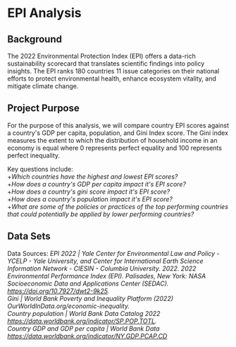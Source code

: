 # EPI Analysis

## Background
The 2022 Environmental Protection Index (EPI) offers a data-rich sustainability scorecard that translates scientific findings into policy insights. The EPI ranks 180 countries 11 issue categories on their national efforts to protect environmental health, enhance ecosystem vitality, and mitigate climate change. 


## Project Purpose
For the purpose of this analysis, we will compare country EPI scores against a country's GDP per capita, population, and Gini Index score. The Gini index measures the extent to which the distribution of household income in an economy is equal where 0 represents perfect equality and 100 represents perfect inequality.

Key questions include:  
+_Which countries have the highest and lowest EPI scores?_  
+_How does a country's GDP per capita impact it's EPI score?_  
+_How does a country's gini score impact it's EPI score?_  
+_How does a country's population impact it's EPI score?_  
+_What are some of the policies or practices of the top performing countries that could potentially be applied by lower performing countries?_  


## Data Sets
Data Sources:
_EPI 2022 | Yale Center for Environmental Law and Policy - YCELP - Yale University, and Center for International Earth Science Information Network - CIESIN - Columbia University. 2022. 2022 Environmental Performance Index (EPI). Palisades, New York: NASA Socioeconomic Data and Applications Center (SEDAC). https://doi.org/10.7927/dwt2-9k25._  
_Gini | World Bank Poverty and Inequality Platform (2022) OurWorldInData.org/economic-inequality._  
_Country population | World Bank Data Catalog 2022 https://data.worldbank.org/indicator/SP.POP.TOTL._  
_Country GDP and GDP per capita | World Bank Data https://data.worldbank.org/indicator/NY.GDP.PCAP.CD_  
